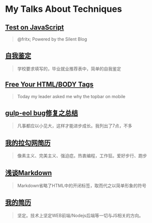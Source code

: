 # My Talks About Techniques

## [Test on JavaScript](2014/12/test-on-javascript.md)

> @fritx; Powered by the Silent Blog

## [自我鉴定](2014/11/self-indentification.md)

> 学校要求填写的，毕业就业推荐表中，简单的自我鉴定

## [Free Your HTML/BODY Tags](2014/10/free-your-html-body-tags.md)

> Today my leader asked me why the topbar on mobile

## [gulp-eol bug修复之总结](2014/09/gulp-eol-bug.md)

> 凡事都应以小见大，这样才能进步成长。我列出了7点，不多

## [我的拉勾网简历](2014/08/lagou-resume.md)

> 像素主义、完美主义、强迫症。热衷编程，工作狂。爱好步行、跑步

## [浅谈Markdown](2014/05/markdown-talk.md)

> Markdown省略了HTML中的开闭标签，取而代之以简单形象的符号

## [我的简历](2014/05/my-resume.md)

> 坚定。技术上坚定WEB前端/Nodejs后端等一切与JS相关的方向。

